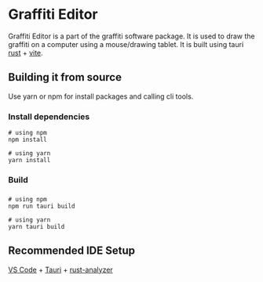 # Graffiti Editor

Graffiti Editor is a part of the graffiti software package. It is used to draw the graffiti on a computer using a mouse/drawing tablet. It is built using tauri [rust](https://tauri.app/) + [vite](https://vitejs.dev/).

## Building it from source

Use yarn or npm for install packages and calling cli tools.

### Install dependencies

```
# using npm
npm install
```

```
# using yarn
yarn install
```

### Build

###

```
# using npm
npm run tauri build
```

```
# using yarn
yarn tauri build
```

## Recommended IDE Setup

[VS Code](https://code.visualstudio.com/) + [Tauri](https://marketplace.visualstudio.com/items?itemName=tauri-apps.tauri-vscode) + [rust-analyzer](https://marketplace.visualstudio.com/items?itemName=rust-lang.rust-analyzer)
